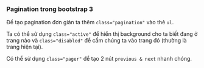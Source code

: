 
### Pagination trong bootstrap 3

Để tạo pagination đơn giản ta thêm `class="pagination"` vào thẻ `ul`. 

Ta có thể sử dụng `class="active"` để hiển thị background cho ta biết đang ở trang nào và `class="disabled"` để cấm chúng ta vào trang đó (thường là trang hiện tại). 

Có thể sử dụng `class="pager"` để tạo 2 nút `previous & next` nhanh chóng.